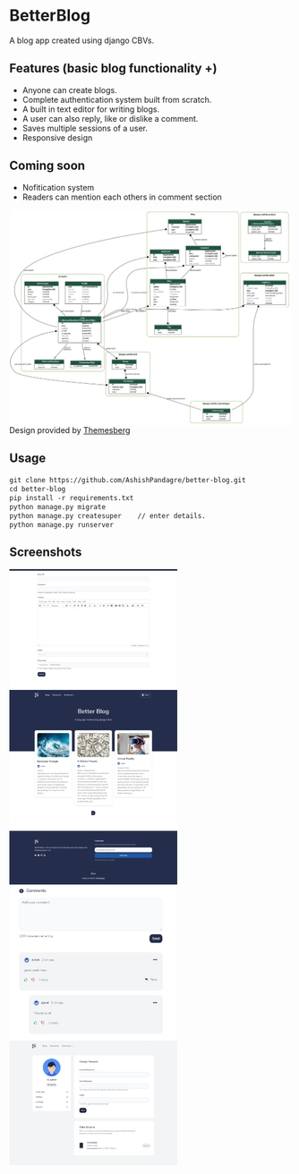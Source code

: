 # BetterBlog

A blog app created using django CBVs.

## Features (basic blog functionality +)

+ Anyone can create blogs.
+ Complete authentication system built from scratch.
+ A built in text editor for writing blogs.
+ A user can also reply, like or dislike a comment.
+ Saves multiple sessions of a user.
+ Responsive design

## Coming soon

+ Nofitication system
+ Readers can mention each others in comment section

<img align="left" src="screenshots/db_design.png">

Design provided by [Themesberg](https://themesberg.com/product/ui-kit/pixel-free-bootstrap-5-ui-kit)

## Usage

```
git clone https://github.com/AshishPandagre/better-blog.git
cd better-blog
pip install -r requirements.txt
python manage.py migrate
python manage.py createsuper    // enter details.
python manage.py runserver
```

## Screenshots
<img align="left" width="300" src="screenshots/blog-create.png">
<img align="left" width="300" src="screenshots/blog-list.png">
<img align="left" width="300" src="screenshots/comments.JPG">
<img align="left" width="300" src="screenshots/security.png">

